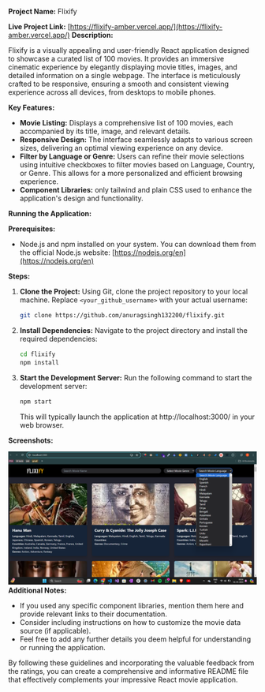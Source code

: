 
**Project Name:** Flixify

**Live Project Link:** [https://flixify-amber.vercel.app/](https://flixify-amber.vercel.app/) 
**Description:**

Flixify is a visually appealing and user-friendly React application designed to showcase a curated list of 100 movies. It provides an immersive cinematic experience by elegantly displaying movie titles, images, and detailed information on a single webpage. The interface is meticulously crafted to be responsive, ensuring a smooth and consistent viewing experience across all devices, from desktops to mobile phones.

**Key Features:**

- **Movie Listing:** Displays a comprehensive list of 100 movies, each accompanied by its title, image, and relevant details.
- **Responsive Design:** The interface seamlessly adapts to various screen sizes, delivering an optimal viewing experience on any device.
- **Filter by Language or Genre:** Users can refine their movie selections using intuitive checkboxes to filter movies based on Language, Country, or Genre. This allows for a more personalized and efficient browsing experience.
- **Component Libraries:** only tailwind and plain CSS used to enhance the application's design and functionality.

**Running the Application:**

**Prerequisites:**

- Node.js and npm  installed on your system. You can download them from the official Node.js website: [https://nodejs.org/en](https://nodejs.org/en)

**Steps:**

1. **Clone the Project:**
   Using Git, clone the project repository to your local machine. Replace `<your_github_username>` with your actual username:

   ```bash
   git clone https://github.com/anuragsingh132200/flixify.git
   ```

2. **Install Dependencies:**
   Navigate to the project directory and install the required dependencies:

   ```bash
   cd flixify
   npm install
   ```

3. **Start the Development Server:**
   Run the following command to start the development server:

   ```bash
   npm start
   ```

   This will typically launch the application at http://localhost:3000/ in your web browser.

**Screenshots:**

![](https://github.com/anuragsingh132200/Flixify/blob/main/Screenshot%202024-05-01%20002623.png)
**Additional Notes:**

- If you used any specific component libraries, mention them here and provide relevant links to their documentation.
- Consider including instructions on how to customize the movie data source (if applicable).
- Feel free to add any further details you deem helpful for understanding or running the application.

By following these guidelines and incorporating the valuable feedback from the ratings, you can create a comprehensive and informative README file that effectively complements your impressive React movie application.

